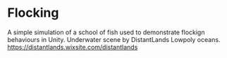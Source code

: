 # Flocking
A simple simulation of a school of fish used to demonstrate flockign behaviours in Unity.
Underwater scene by DistantLands Lowpoly oceans. https://distantlands.wixsite.com/distantlands
